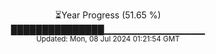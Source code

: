 <p align="center">
⏳Year Progress (51.65 %) <br>
███████████████▁▁▁▁▁▁▁▁▁▁▁▁▁▁▁ <br>
<sub>Updated: Mon, 08 Jul 2024 01:21:54 GMT</sub>
</p>

